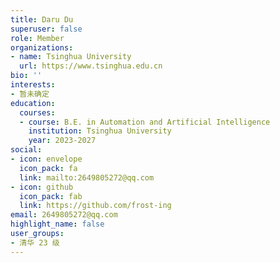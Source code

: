 ```yaml
---
title: Daru Du
superuser: false
role: Member
organizations:
- name: Tsinghua University
  url: https://www.tsinghua.edu.cn
bio: ''
interests:
- 暂未确定
education:
  courses:
  - course: B.E. in Automation and Artificial Intelligence
    institution: Tsinghua University
    year: 2023-2027
social:
- icon: envelope
  icon_pack: fa
  link: mailto:2649805272@qq.com
- icon: github
  icon_pack: fab
  link: https://github.com/frost-ing
email: 2649805272@qq.com
highlight_name: false
user_groups:
- 清华 23 级
---
```

